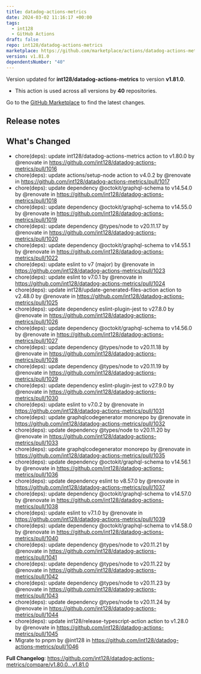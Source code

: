 ```yaml
---
title: datadog-actions-metrics
date: 2024-03-02 11:16:17 +00:00
tags:
  - int128
  - GitHub Actions
draft: false
repo: int128/datadog-actions-metrics
marketplace: https://github.com/marketplace/actions/datadog-actions-metrics
version: v1.81.0
dependentsNumber: "40"
---
```



Version updated for **int128/datadog-actions-metrics** to version **v1.81.0**.
- This action is used across all versions by **40** repositories.

Go to the [GitHub Marketplace](https://github.com/marketplace/actions/datadog-actions-metrics) to find the latest changes.

## Release notes

## What's Changed
* chore(deps): update int128/datadog-actions-metrics action to v1.80.0 by @renovate in https://github.com/int128/datadog-actions-metrics/pull/1016
* chore(deps): update actions/setup-node action to v4.0.2 by @renovate in https://github.com/int128/datadog-actions-metrics/pull/1017
* chore(deps): update dependency @octokit/graphql-schema to v14.54.0 by @renovate in https://github.com/int128/datadog-actions-metrics/pull/1018
* chore(deps): update dependency @octokit/graphql-schema to v14.55.0 by @renovate in https://github.com/int128/datadog-actions-metrics/pull/1019
* chore(deps): update dependency @types/node to v20.11.17 by @renovate in https://github.com/int128/datadog-actions-metrics/pull/1020
* chore(deps): update dependency @octokit/graphql-schema to v14.55.1 by @renovate in https://github.com/int128/datadog-actions-metrics/pull/1022
* chore(deps): update eslint to v7 (major) by @renovate in https://github.com/int128/datadog-actions-metrics/pull/1023
* chore(deps): update eslint to v7.0.1 by @renovate in https://github.com/int128/datadog-actions-metrics/pull/1024
* chore(deps): update int128/update-generated-files-action action to v2.48.0 by @renovate in https://github.com/int128/datadog-actions-metrics/pull/1025
* chore(deps): update dependency eslint-plugin-jest to v27.8.0 by @renovate in https://github.com/int128/datadog-actions-metrics/pull/1026
* chore(deps): update dependency @octokit/graphql-schema to v14.56.0 by @renovate in https://github.com/int128/datadog-actions-metrics/pull/1027
* chore(deps): update dependency @types/node to v20.11.18 by @renovate in https://github.com/int128/datadog-actions-metrics/pull/1028
* chore(deps): update dependency @types/node to v20.11.19 by @renovate in https://github.com/int128/datadog-actions-metrics/pull/1029
* chore(deps): update dependency eslint-plugin-jest to v27.9.0 by @renovate in https://github.com/int128/datadog-actions-metrics/pull/1030
* chore(deps): update eslint to v7.0.2 by @renovate in https://github.com/int128/datadog-actions-metrics/pull/1031
* chore(deps): update graphqlcodegenerator monorepo by @renovate in https://github.com/int128/datadog-actions-metrics/pull/1032
* chore(deps): update dependency @types/node to v20.11.20 by @renovate in https://github.com/int128/datadog-actions-metrics/pull/1033
* chore(deps): update graphqlcodegenerator monorepo by @renovate in https://github.com/int128/datadog-actions-metrics/pull/1035
* chore(deps): update dependency @octokit/graphql-schema to v14.56.1 by @renovate in https://github.com/int128/datadog-actions-metrics/pull/1036
* chore(deps): update dependency eslint to v8.57.0 by @renovate in https://github.com/int128/datadog-actions-metrics/pull/1037
* chore(deps): update dependency @octokit/graphql-schema to v14.57.0 by @renovate in https://github.com/int128/datadog-actions-metrics/pull/1038
* chore(deps): update eslint to v7.1.0 by @renovate in https://github.com/int128/datadog-actions-metrics/pull/1039
* chore(deps): update dependency @octokit/graphql-schema to v14.58.0 by @renovate in https://github.com/int128/datadog-actions-metrics/pull/1040
* chore(deps): update dependency @types/node to v20.11.21 by @renovate in https://github.com/int128/datadog-actions-metrics/pull/1041
* chore(deps): update dependency @types/node to v20.11.22 by @renovate in https://github.com/int128/datadog-actions-metrics/pull/1042
* chore(deps): update dependency @types/node to v20.11.23 by @renovate in https://github.com/int128/datadog-actions-metrics/pull/1043
* chore(deps): update dependency @types/node to v20.11.24 by @renovate in https://github.com/int128/datadog-actions-metrics/pull/1044
* chore(deps): update int128/release-typescript-action action to v1.28.0 by @renovate in https://github.com/int128/datadog-actions-metrics/pull/1045
* Migrate to pnpm by @int128 in https://github.com/int128/datadog-actions-metrics/pull/1046


**Full Changelog**: https://github.com/int128/datadog-actions-metrics/compare/v1.80.0...v1.81.0
